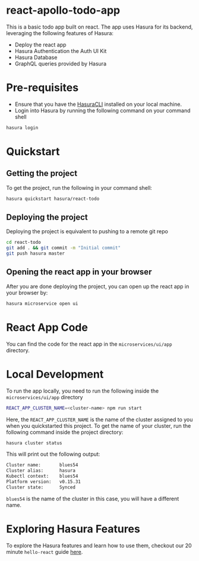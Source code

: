 # react-apollo-todo-app

This is a basic todo app built on react. The app uses Hasura for its backend, leveraging the following features of Hasura:

- Deploy the react app
- Hasura Authentication the Auth UI Kit
- Hasura Database
- GraphQL queries provided by Hasura

# Pre-requisites

- Ensure that you have the [HasuraCLI](https://docs.hasura.io/0.15/manual/install-hasura-cli.html) installed on your local machine.
- Login into Hasura by running the following command on your command shell

```bash
hasura login
```

# Quickstart

## Getting the project

To get the project, run the following in your command shell:

```bash
hasura quickstart hasura/react-todo
```

## Deploying the project

Deploying the project is equivalent to pushing to a remote git repo

```bash
cd react-todo
git add . && git commit -m "Initial commit"
git push hasura master
```

## Opening the react app in your browser

After you are done deploying the project, you can open up the react app in your browser by:

```bash
hasura microservice open ui
```

# React App Code

You can find the code for the react app in the `microservices/ui/app` directory.

# Local Development

To run the app locally, you need to run the following inside the `microservices/ui/app` directory

```bash
REACT_APP_CLUSTER_NAME=<cluster-name> npm run start
```

Here, the `REACT_APP_CLUSTER_NAME` is the name of the cluster assigned to you when you quickstarted this project. To get the name of your cluster, run the following command inside the project directory:

```bash
hasura cluster status
```

This will print out the following output:

```bash
Cluster name:       blues54                       
Cluster alias:      hasura
Kubectl context:    blues54
Platform version:   v0.15.31
Cluster state:      Synced
```

`blues54` is the name of the cluster in this case, you will have a different name.

# Exploring Hasura Features

To explore the Hasura features and learn how to use them, checkout our 20 minute `hello-react` guide [here](https://hasura.io/hub/projects/hasura/hello-react).
